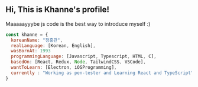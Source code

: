 <h2> Hi, This is Khanne's profile!</h2>
Maaaaayyybe js code is the best way to introduce myself :)

```javascript
const khanne = {
  koreanName: "정홍관",
  realLanguage: [Korean, English],
  wasBornAt: 1993
  programmingLanguage: [Javascript, Typescript, HTML, C],
  basedOn: [React, Redux, Node, TailwindCSS, VSCode],
  wantToLearn: [Electron, iOSProgramming],
  currently : "Working as pen-tester and Learning React and TypeScript"
}
```
